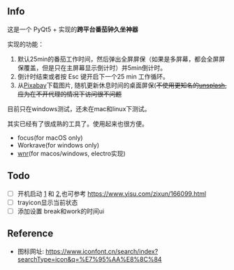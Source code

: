 ## Info
这是一个 PyQt5 + 实现的**跨平台番茄钟久坐神器**

实现的功能：
1. 默认25min的番茄工作时间，然后弹出全屏屏保（如果是多屏幕，都会全屏屏保覆盖，但是只在主屏幕显示倒计时）并5min倒计时。
2. 倒计时结束或者按 Esc 键开启下一个25 min 工作循环。
3. 从[Pixabay](https://pixabay.com/api/docs/)下载图片, 随机更新休息时间的桌面屏保(~~不使用更知名的[unsplash](https://unsplash.com/documentation#creating-a-developer-account), 应为在不开代理的情况下访问很不问题~~


目前只在windows测试，还未在mac和linux下测试。


其实已经有了很成熟的工具了。使用起来也很方便。
- focus(for macOS only)
- Workrave(for windows only)
- [wnr](https://github.com/RoderickQiu/wnr)(for macos/windows, electro实现)

## Todo
- [ ] 开机启动 [1](https://www.geeksforgeeks.org/autorun-a-python-script-on-windows-startup/) 和 [2](https://www.yisu.com/zixun/166099.html),也可参考 https://www.yisu.com/zixun/166099.html
- [ ] trayicon显示当前状态
- [ ] 添加设置 break和work的时间ui

## Reference
- 图标网址: https://www.iconfont.cn/search/index?searchType=icon&q=%E7%95%AA%E8%8C%84

